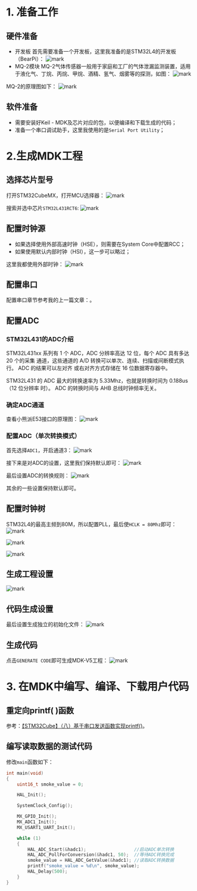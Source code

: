 # 1. 准备工作
## 硬件准备
- 开发板
首先需要准备一个开发板，这里我准备的是STM32L4的开发板（BearPi）：
![mark](http://mculover666.cn/image/20190806/9uiPTi5odYSj.png?imageslim)
- MQ-2模块
MQ-2气体传感器一般用于家庭和工厂的气体泄漏监测装置，适用于液化气、丁烷、丙烷、甲烷、酒精、氢气、烟雾等的探测，如图：
![mark](http://mculover666.cn/image/20190806/DYWw34Cxn6Jl.png?imageslim)

MQ-2的原理图如下：
![mark](http://mculover666.cn/image/20190806/39fP6PTeK7OD.png?imageslim)

## 软件准备
- 需要安装好Keil - MDK及芯片对应的包，以便编译和下载生成的代码；
- 准备一个串口调试助手，这里我使用的是`Serial Port Utility`；

# 2.生成MDK工程
## 选择芯片型号
打开STM32CubeMX，打开MCU选择器：
![mark](http://mculover666.cn/image/20190806/gBP6glmUSH80.png?imageslim)

搜索并选中芯片`STM32L431RCT6`:
![mark](http://mculover666.cn/image/20190806/gnyHwdl53uVD.png?imageslim)

## 配置时钟源
- 如果选择使用外部高速时钟（HSE），则需要在System Core中配置RCC；
- 如果使用默认内部时钟（HSI），这一步可以略过；

这里我都使用外部时钟：
![mark](http://mculover666.cn/image/20190806/k593lGGb5tlW.png?imageslim)

## 配置串口
配置串口章节参考我的上一篇文章：[]()。

## 配置ADC
### STM32L431的ADC介绍
STM32L431xx 系列有 1 个 ADC，ADC 分辨率高达 12 位，每个 ADC 具有多达 20 个的采集
通道，这些通道的 A/D 转换可以单次、连续、扫描或间断模式执行。 ADC 的结果可以左对齐
或右对齐方式存储在 16 位数据寄存器中。

STM32L431 的 ADC 最大的转换速率为 5.33Mhz，也就是转换时间为 0.188us（12 位分辨率
时）。 ADC 的转换时间与 AHB 总线时钟频率无关。

### 确定ADC通道
查看小熊派E53接口的原理图：
![mark](http://mculover666.cn/image/20190806/whMjICDhBLkz.png?imageslim)

### 配置ADC（单次转换模式）
首先选择`ADC1`，开启通道3：
![mark](http://mculover666.cn/image/20190806/4W3UD4FP2vfB.png?imageslim)

接下来是对ADC的设置，这里我们保持默认即可：
![mark](http://mculover666.cn/image/20190806/y1bnlxAf4IOd.png?imageslim)

最后设置ADC的转换规则：
![mark](http://mculover666.cn/image/20190806/TnzK4JjLXoeD.png?imageslim)

其余的一些设置保持默认即可。

## 配置时钟树
STM32L4的最高主频到80M，所以配置PLL，最后使`HCLK = 80Mhz`即可：
![mark](http://mculover666.cn/image/20190806/1TQg7frjRpVr.png?imageslim)

![mark](http://mculover666.cn/image/20190806/OG0eoA2puN1C.png?imageslim)

![mark](http://mculover666.cn/image/20190806/Dje8nuTMdpQY.png?imageslim)


## 生成工程设置
![mark](http://mculover666.cn/image/20190806/0siSY6f3zQJV.png?imageslim)

## 代码生成设置
最后设置生成独立的初始化文件：
![mark](http://mculover666.cn/image/20190806/T6WvSK6Dfpts.png?imageslim)

## 生成代码
点击`GENERATE CODE`即可生成MDK-V5工程：
![mark](http://mculover666.cn/image/20190806/s0jGhLBWW6Cm.png?imageslim)

# 3. 在MDK中编写、编译、下载用户代码
## 重定向printf( )函数
参考：[【STM32Cube】（八）基于串口发送函数实现printf()](https://blog.csdn.net/Mculover666/article/details/95975461)。


## 编写读取数据的测试代码
修改`main`函数如下：
```c
int main(void)
{
	uint16_t smoke_value = 0;

    HAL_Init();

    SystemClock_Config();

    MX_GPIO_Init();
    MX_ADC1_Init();
    MX_USART1_UART_Init();

    while (1)
    {
        HAL_ADC_Start(&hadc1);	                //启动ADC单次转换
        HAL_ADC_PollForConversion(&hadc1, 50);	//等待ADC转换完成
        smoke_value = HAL_ADC_GetValue(&hadc1); //读取ADC转换数据
        printf("smoke_value = %d\n", smoke_value);
        HAL_Delay(500);
    }
}
```


